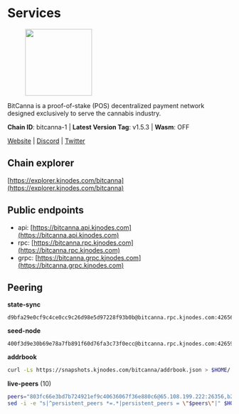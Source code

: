 # Services

<figure><img src="https://raw.githubusercontent.com/kj89/testnet_manuals/main/pingpub/logos/bitcanna.png" width="150" alt=""><figcaption></figcaption></figure>

BitCanna is a proof-of-stake (POS) decentralized payment network designed exclusively to serve the cannabis industry. 

**Chain ID**: bitcanna-1 | **Latest Version Tag**: v1.5.3 | **Wasm**: OFF

[Website](https://www.bitcanna.io) | [Discord](https://discord.gg/9AVrzaVQvs) | [Twitter](https://twitter.com/BitCannaGlobal)




## Chain explorer
[https://explorer.kjnodes.com/bitcanna](https://explorer.kjnodes.com/bitcanna)

## Public endpoints

* api: [https://bitcanna.api.kjnodes.com](https://bitcanna.api.kjnodes.com)
* rpc: [https://bitcanna.rpc.kjnodes.com](https://bitcanna.rpc.kjnodes.com)
* grpc: [https://bitcanna.grpc.kjnodes.com](https://bitcanna.grpc.kjnodes.com)

## Peering

**state-sync**

```text
d9bfa29e0cf9c4ce0cc9c26d98e5d97228f93b0b@bitcanna.rpc.kjnodes.com:42656
```

**seed-node**

```text
400f3d9e30b69e78a7fb891f60d76fa3c73f0ecc@bitcanna.rpc.kjnodes.com:42659
```

**addrbook**
```bash
curl -Ls https://snapshots.kjnodes.com/bitcanna/addrbook.json > $HOME/.bcna/config/addrbook.json
```

**live-peers** (10)
```bash
peers="803fc66e3bd7b724921ef9c40636067f36e880c6@65.108.199.222:26356,b212d5740b2e11e54f56b072dc13b6134650cfb5@169.155.168.54:26656,3635058fcdbe97e72d191faedfe4c6acab835877@107.181.235.66:16656,d9bfa29e0cf9c4ce0cc9c26d98e5d97228f93b0b@65.109.88.38:42656,881b4ec9a1d37587c44476a22c0864b08b1c88fe@195.3.221.21:13056,4dabde84771e8689403ce7c8b76d27e555ab2f00@65.21.136.170:50656,5af4f132d1c63cbe9d828d58522fdbb4bd508880@136.244.29.116:31656,d2247f7b919f0781c90ee61958d7044665a22d38@169.155.169.55:26656,07c829cf936db34be61143fabb09541d05aea899@65.108.98.124:64206,da04ee3f8bd93421a3264e3a061a09c139aaa937@161.97.150.65:26656"
sed -i -e "s|^persistent_peers *=.*|persistent_peers = \"$peers\"|" $HOME/.bcna/config/config.toml
```

